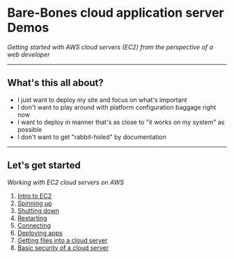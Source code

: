 # Bare-Bones cloud application server Demos
*Getting started with AWS cloud servers (EC2) from the perspective of a web developer*

---

## **What's this all about?**

- I just want to deploy my site and focus on what's important
- I don't want to play around with platform configuration baggage right now
- I want to deploy in manner that's as close to "it works on my system" as possible
- I don't want to get "rabbit-holed" by documentation

---

## **Let's get started**
*Working with EC2 cloud servers on AWS*

1. [Intro to EC2][ec2-intro]
2. [Spinning up][ec2-spin-up]
3. [Shutting down][ec2-shutdown]
4. [Restarting][ec2-shutdown]
5. [Connecting][ec2-connection]
6. [Deploying apps][ec2-deploy]
7. [Getting files into a cloud server][ec2-file-management]
8. [Basic security of a cloud server][ec2-security]

[ec2-intro]: ./EC2_INTRO.md#definition-of-terms
[ec2-spin-up]: ./EC2_SPIN_UP.md
[ec2-shutdown]: ./EC2_SHUTDOWN.md
[ec2-restart]: ./EC2_RESTART.md
[ec2-connection]: ./EC2_CONNECTION.md.md
[ec2-deploy]: ./EC2_DEPLOY.md
[ec2-file-management]: ./EC2_FILE_MANAGEMENT.md
[ec2-security]: ./EC2_BASIC_SECURITY.md
